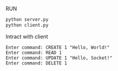 RUN

```bash
python server.py
python client.py
```

Intract with client

```
Enter command: CREATE 1 "Hello, World!"
Enter command: READ 1
Enter command: UPDATE 1 "Hello, Socket!"
Enter command: DELETE 1
```
